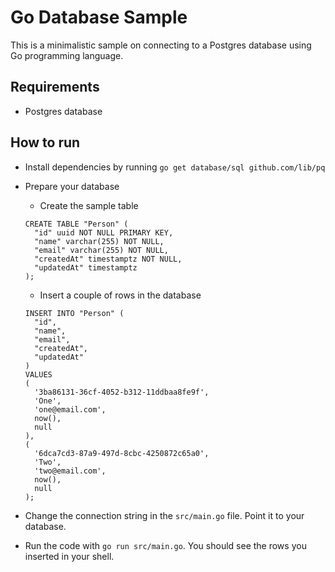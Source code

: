 # Go Database Sample

This is a minimalistic sample on connecting to a Postgres database using Go programming language.

## Requirements

- Postgres database

## How to run

- Install dependencies by running `go get database/sql github.com/lib/pq`
- Prepare your database
   - Create the sample table
   ```
   CREATE TABLE "Person" (
     "id" uuid NOT NULL PRIMARY KEY,
     "name" varchar(255) NOT NULL,
     "email" varchar(255) NOT NULL,
     "createdAt" timestamptz NOT NULL,
     "updatedAt" timestamptz
   );
   ```

   - Insert a couple of rows in the database
   ```
   INSERT INTO "Person" (
     "id",
     "name",
     "email",
     "createdAt",
     "updatedAt"
   )
   VALUES
   (
     '3ba86131-36cf-4052-b312-11ddbaa8fe9f',
     'One',
     'one@email.com',
     now(),
     null
   ),
   (
     '6dca7cd3-87a9-497d-8cbc-4250872c65a0',
     'Two',
     'two@email.com',
     now(),
     null
   );
   ```

- Change the connection string in the `src/main.go` file. Point it to your database.
- Run the code with `go run src/main.go`. You should see the rows you inserted in your shell.
